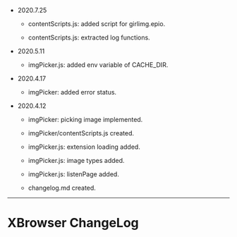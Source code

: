 


*	2020.7.25

	+	contentScripts.js: added script for girlimg.epio.

	+	contentScripts.js: extracted log functions.


*	2020.5.11

	+	imgPicker.js: added env variable of CACHE_DIR.


*	2020.4.17

	+	imgPicker: added error status.


*	2020.4.12

	+	imgPicker: picking image implemented.

	+	imgPicker/contentScripts.js created.

	+	imgPicker.js: extension loading added.

	+	imgPicker.js: image types added.

	+	imgPicker.js: listenPage added.

	+	changelog.md created.


---
#	XBrowser ChangeLog
